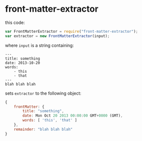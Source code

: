 front-matter-extractor
======================
this code:

```js
var FrontMatterExtractor = require("front-matter-extractor");
var extractor = new FrontMatterExtractor(input);
```
where `input` is a string containing:

    ---
    title: something
    date: 2013-10-20
    words:
        - this
        - that
    ---
    blah blah blah

sets `extractor` to the following object:

```js
{
    frontMatter: {
        title: "something",
        date: Mon Oct 20 2013 00:00:00 GMT+0000 (GMT),
        words: [ 'this', 'that' ]
    },
    remainder: "blah blah blah"
}
```
